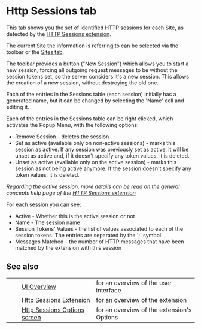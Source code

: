 # Http Sessions tab #

This tab shows you the set of identified HTTP sessions for each Site, as detected by the [HTTP Sessions extension][].

The current Site the information is referring to can be selected via the toolbar or the [Sites tab][].

The toolbar provides a button ("New Session") which allows you to start a new session, forcing all outgoing request messages to be without the session tokens set, so the server considers it's a new session. This allows the creation of a new session, without destroying the old one.

Each of the entries in the Sessions table (each session) initially has a generated name, but it can be changed by selecting the 'Name' cell and editing it.

Each of the entries in the Sessions table can be right clicked, which activates the Popup Menu, with the following options:

 *  Remove Session - deletes the session
 *  Set as active (available only on non-active sessions) - marks this session as active. If any session was previously set as active, it will be unset as active and, if it doesn't specify any token values, it is deleted.
 *  Unset as active (available only on the active session) - marks this session as not being active anymore. If the session doesn't specify any token values, it is deleted.

*Regarding the active session, more details can be read on the general concepts help page of the [HTTP Sessions extension][]*

For each session you can see:

 *  Active - Whether this is the active session or not
 *  Name - The session name
 *  Session Tokens' Values - the list of values associated to each of the session tokens. The entries are separated by the ';' symbol.
 *  Messages Matched - the number of HTTP messages that have been matched by the extension with this session

## See also ##

<table> 
 <tbody>
  <tr> 
   <td>&nbsp;&nbsp;&nbsp;&nbsp;</td> 
   <td><a href="HelpUiOverview" rel="nofollow">UI Overview</a></td> 
   <td>for an overview of the user interface</td> 
  </tr> 
  <tr> 
   <td>&nbsp;&nbsp;&nbsp;&nbsp;</td> 
   <td><a href="HelpStartConceptsHttpsessions" rel="nofollow">Http Sessions Extension</a></td> 
   <td>for an overview of the extension</td> 
  </tr> 
  <tr> 
   <td>&nbsp;&nbsp;&nbsp;&nbsp;</td> 
   <td><a href="HelpUiDialogsOptionsHttpsessions" rel="nofollow">Http Sessions Options screen</a></td> 
   <td>for an overview of the extension's Options</td> 
  </tr> 
 </tbody>
</table>


[HTTP Sessions extension]: HelpStartConceptsHttpsessions
[Sites tab]: HelpUiTabsSites